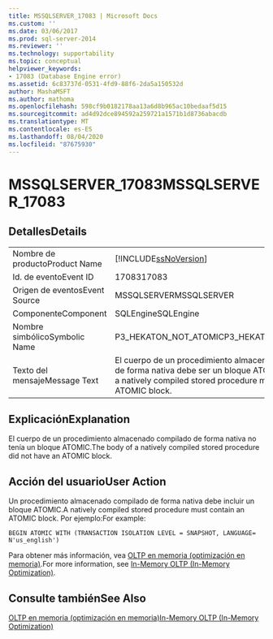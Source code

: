 ```yaml
---
title: MSSQLSERVER_17083 | Microsoft Docs
ms.custom: ''
ms.date: 03/06/2017
ms.prod: sql-server-2014
ms.reviewer: ''
ms.technology: supportability
ms.topic: conceptual
helpviewer_keywords:
- 17083 (Database Engine error)
ms.assetid: 6c83737d-0531-4fd9-88f6-2da5a150532d
author: MashaMSFT
ms.author: mathoma
ms.openlocfilehash: 598cf9b0182178aa13a6d8b965ac10bedaaf5d15
ms.sourcegitcommit: ad4d92dce894592a259721a1571b1d8736abacdb
ms.translationtype: MT
ms.contentlocale: es-ES
ms.lasthandoff: 08/04/2020
ms.locfileid: "87675930"
---
```

# <a name="mssqlserver_17083"></a><span data-ttu-id="39a13-102">MSSQLSERVER_17083</span><span class="sxs-lookup"><span data-stu-id="39a13-102">MSSQLSERVER_17083</span></span>
    
## <a name="details"></a><span data-ttu-id="39a13-103">Detalles</span><span class="sxs-lookup"><span data-stu-id="39a13-103">Details</span></span>  
  
|||  
|-|-|  
|<span data-ttu-id="39a13-104">Nombre de producto</span><span class="sxs-lookup"><span data-stu-id="39a13-104">Product Name</span></span>|[!INCLUDE[ssNoVersion](../../includes/ssnoversion-md.md)]|  
|<span data-ttu-id="39a13-105">Id. de evento</span><span class="sxs-lookup"><span data-stu-id="39a13-105">Event ID</span></span>|<span data-ttu-id="39a13-106">17083</span><span class="sxs-lookup"><span data-stu-id="39a13-106">17083</span></span>|  
|<span data-ttu-id="39a13-107">Origen de eventos</span><span class="sxs-lookup"><span data-stu-id="39a13-107">Event Source</span></span>|<span data-ttu-id="39a13-108">MSSQLSERVER</span><span class="sxs-lookup"><span data-stu-id="39a13-108">MSSQLSERVER</span></span>|  
|<span data-ttu-id="39a13-109">Componente</span><span class="sxs-lookup"><span data-stu-id="39a13-109">Component</span></span>|<span data-ttu-id="39a13-110">SQLEngine</span><span class="sxs-lookup"><span data-stu-id="39a13-110">SQLEngine</span></span>|  
|<span data-ttu-id="39a13-111">Nombre simbólico</span><span class="sxs-lookup"><span data-stu-id="39a13-111">Symbolic Name</span></span>|<span data-ttu-id="39a13-112">P3_HEKATON_NOT_ATOMIC</span><span class="sxs-lookup"><span data-stu-id="39a13-112">P3_HEKATON_NOT_ATOMIC</span></span>|  
|<span data-ttu-id="39a13-113">Texto del mensaje</span><span class="sxs-lookup"><span data-stu-id="39a13-113">Message Text</span></span>|<span data-ttu-id="39a13-114">El cuerpo de un procedimiento almacenado compilado de forma nativa debe ser un bloque ATOMIC.</span><span class="sxs-lookup"><span data-stu-id="39a13-114">The body of a natively compiled stored procedure must be an ATOMIC block.</span></span>|  
  
## <a name="explanation"></a><span data-ttu-id="39a13-115">Explicación</span><span class="sxs-lookup"><span data-stu-id="39a13-115">Explanation</span></span>  
 <span data-ttu-id="39a13-116">El cuerpo de un procedimiento almacenado compilado de forma nativa no tenía un bloque ATOMIC.</span><span class="sxs-lookup"><span data-stu-id="39a13-116">The body of a natively compiled stored procedure did not have an ATOMIC block.</span></span>  
  
## <a name="user-action"></a><span data-ttu-id="39a13-117">Acción del usuario</span><span class="sxs-lookup"><span data-stu-id="39a13-117">User Action</span></span>  
 <span data-ttu-id="39a13-118">Un procedimiento almacenado compilado de forma nativa debe incluir un bloque ATOMIC.</span><span class="sxs-lookup"><span data-stu-id="39a13-118">A natively compiled stored procedure must contain an ATOMIC block.</span></span> <span data-ttu-id="39a13-119">Por ejemplo:</span><span class="sxs-lookup"><span data-stu-id="39a13-119">For example:</span></span>  
  
```  
BEGIN ATOMIC WITH (TRANSACTION ISOLATION LEVEL = SNAPSHOT, LANGUAGE= N'us_english')  
```  
  
 <span data-ttu-id="39a13-120">Para obtener más información, vea [OLTP en memoria &#40;optimización en memoria&#41;](../in-memory-oltp/in-memory-oltp-in-memory-optimization.md).</span><span class="sxs-lookup"><span data-stu-id="39a13-120">For more information, see [In-Memory OLTP &#40;In-Memory Optimization&#41;](../in-memory-oltp/in-memory-oltp-in-memory-optimization.md).</span></span>  
  
## <a name="see-also"></a><span data-ttu-id="39a13-121">Consulte también</span><span class="sxs-lookup"><span data-stu-id="39a13-121">See Also</span></span>  
 [<span data-ttu-id="39a13-122">OLTP en memoria &#40;optimización en memoria&#41;</span><span class="sxs-lookup"><span data-stu-id="39a13-122">In-Memory OLTP &#40;In-Memory Optimization&#41;</span></span>](../in-memory-oltp/in-memory-oltp-in-memory-optimization.md)  
  
  
